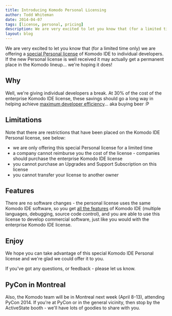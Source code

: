 ```yaml
---
title: Introducing Komodo Personal Licensing
author: Todd Whiteman
date: 2014-04-07
tags: [license, personal, pricing]
description: We are very excited to let you know that (for a limited time only) we are offering a special Personal license of Komodo IDE to individual developers for $89.
layout: blog
---
```


We are very excited to let you know that (for a limited time only) we are
offering a [special Personal license] of Komodo IDE to individual developers.
If the new Personal license is well received it may actually get a
permanent place in the Komodo lineup... we're hoping it does!

[special Personal license]: /pricing/

## Why

Well, we're giving individual developers a break. At 30% of the cost of the
enterprise Komodo IDE license, these savings should go a long way in helping
achieve [maximum developer efficiency]... aka buying beer :P

[maximum developer efficiency]: http://xkcd.com/323/

## Limitations

Note that there are restrictions that have been placed on the Komodo IDE
Personal license, see below:
* we are only offering this special Personal license for a limited time
* a company cannot reimburse you the cost of the license - companies should
  purchase the enterprise Komodo IDE license
* you cannot purchase an Upgrades and Support Subscription on this license
* you cannot transfer your license to another owner

## Features

There are no software changes - the personal license uses the same Komodo IDE
software, so you get [all the features] of Komodo IDE (multiple languages,
debugging, source code control), and you are able to use this license to develop
commercial software, just like you would with the enterprise Komodo IDE license.

[all the features]: /features/

## Enjoy

We hope you can take advantage of this special Komodo IDE Personal license and
we're glad we could offer it to you.

If you've got any questions, or feedback - please let us know.

## PyCon in Montreal

Also, the Komodo team will be in Montreal next week (April 8-13), attending
PyCon 2014. If you're at PyCon or in the general vicinity, then stop by the
ActiveState booth - we'll have lots of goodies to share with you.

[PyCon 2014]: https://us.pycon.org/‎
